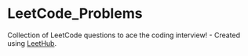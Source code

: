 # LeetCode_Problems
Collection of LeetCode questions to ace the coding interview! - Created using [LeetHub](https://github.com/QasimWani/LeetHub).
